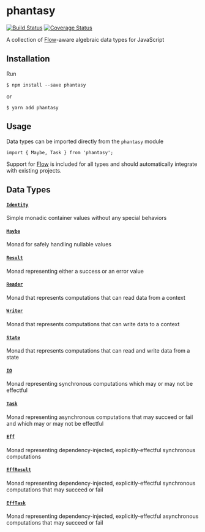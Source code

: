# phantasy

[![Build Status](https://travis-ci.org/tkuminecz/phantasy.svg?branch=master)](https://travis-ci.org/tkuminecz/phantasy)
[![Coverage Status](https://coveralls.io/repos/github/tkuminecz/phantasy/badge.svg)](https://coveralls.io/github/tkuminecz/phantasy)

A collection of [Flow](http://flowtype.org/)-aware algebraic data types for JavaScript

## Installation

Run
```
$ npm install --save phantasy
```
or
```
$ yarn add phantasy
```

## Usage

Data types can be imported directly from the `phantasy` module
```
import { Maybe, Task } from 'phantasy';
```

Support for [Flow](http://flowtype.org/) is included for all types and should automatically integrate with existing projects.

## Data Types

#### [__`Identity`__](https://tkuminecz.github.io/phantasy/#identity)

Simple monadic container values without any special behaviors

#### [__`Maybe`__](https://tkuminecz.github.io/phantasy/#maybe)

Monad for safely handling nullable values

#### [__`Result`__](https://tkuminecz.github.io/phantasy/#result)

Monad representing either a success or an error value

#### [__`Reader`__](https://tkuminecz.github.io/phantasy/#reader)

Monad that represents computations that can read data from a context

#### [__`Writer`__](https://tkuminecz.github.io/phantasy/#writer)

Monad that represents computations that can write data to a context

#### [__`State`__](https://tkuminecz.github.io/phantasy/#state)

Monad that represents computations that can read and write data from a state

#### [__`IO`__](https://tkuminecz.github.io/phantasy/#io)

Monad representing synchronous computations which may or may not be effectful

#### [__`Task`__](https://tkuminecz.github.io/phantasy/#task)

Monad representing asynchronous computations that may succeed or fail and which may or may not be effectful

#### [__`Eff`__](https://tkuminecz.github.io/phantasy/#eff)

Monad representing dependency-injected, explicitly-effectful synchronous computations

#### [__`EffResult`__](https://tkuminecz.github.io/phantasy/#effresult)

Monad representing dependency-injected, explicitly-effectful synchronous computations that may succeed or fail

#### [__`EffTask`__](https://tkuminecz.github.io/phantasy/#efftask)

Monad representing dependency-injected, explicitly-effectful asynchronous computations that may succeed or fail
